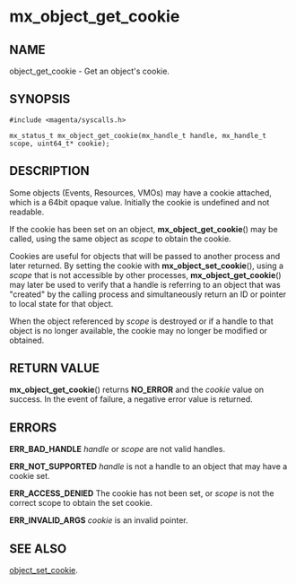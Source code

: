# mx_object_get_cookie

## NAME

object_get_cookie - Get an object's cookie.

## SYNOPSIS

```
#include <magenta/syscalls.h>

mx_status_t mx_object_get_cookie(mx_handle_t handle, mx_handle_t scope, uint64_t* cookie);

```

## DESCRIPTION

Some objects (Events, Resources, VMOs) may have a cookie attached, which is
a 64bit opaque value.  Initially the cookie is undefined and not readable.

If the cookie has been set on an object, **mx_object_get_cookie**() may be
called, using the same object as *scope* to obtain the cookie.

Cookies are useful for objects that will be passed to another process and
later returned.  By setting the cookie with **mx_object_set_cookie**(),
using a *scope* that is not accessible by other processes, **mx_object_get_cookie**()
may later be used to verify that a handle is referring to an object that was
"created" by the calling process and simultaneously return an ID or pointer
to local state for that object.

When the object referenced by *scope* is destroyed or if a handle to that object
is no longer available, the cookie may no longer be modified or obtained.


## RETURN VALUE

**mx_object_get_cookie**() returns **NO_ERROR** and the *cookie* value on success.
In the event of failure, a negative error value is returned.


## ERRORS

**ERR_BAD_HANDLE**  *handle* or *scope* are not valid handles.

**ERR_NOT_SUPPORTED**  *handle* is not a handle to an object that may have a cookie set.

**ERR_ACCESS_DENIED**  The cookie has not been set, or *scope* is not the correct scope
to obtain the set cookie.

**ERR_INVALID_ARGS**  *cookie* is an invalid pointer.

## SEE ALSO

[object_set_cookie](object_set_cookie.md).
